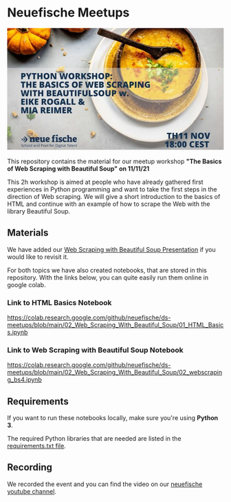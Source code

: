 # Neuefische Meetups

![Web Scraping with Beautiful Soup](images/beautiful_soup.jpeg)

This repository contains the material for our meetup workshop **"The Basics of Web Scraping with Beautiful Soup" on 11/11/21**

This 2h workshop is aimed at people who have already gathered first experiences in Python programming and want to take the first steps in the direction of Web scraping. We will give a short introduction to the basics of HTML and continue with an example of how to scrape the Web with the library Beautiful Soup.

## Materials

We have added our [Web Scraping with Beautiful Soup Presentation](Presentation_Web_Scraping_Beautiful_Soup.pdf) if you would like to revisit it.

For both topics we have also created notebooks, that are stored in this repository.
With the links below, you can quite easily run them online in google colab.

### Link to HTML Basics Notebook

https://colab.research.google.com/github/neuefische/ds-meetups/blob/main/02_Web_Scraping_With_Beautiful_Soup/01_HTML_Basics.ipynb

### Link to Web Scraping with Beautiful Soup Notebook

https://colab.research.google.com/github/neuefische/ds-meetups/blob/main/02_Web_Scraping_With_Beautiful_Soup/02_webscraping_bs4.ipynb

## Requirements

If you want to run these notebooks locally, make sure you're using **Python 3**.

The required Python libraries that are needed are listed in the [requirements.txt file](requirements.txt).

## Recording

We recorded the event and you can find the video on our [neuefische youtube channel](https://www.youtube.com/watch?v=HMSe8WTNmFg).
